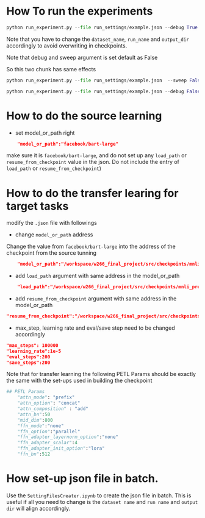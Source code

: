 # How To run the experiments

```python
python run_experiment.py --file run_settings/example.json --debug True --sweep True
```
Note that you have to change the `dataset_name`, `run_name` and `output_dir` accordingly to avoid overwriting in checkpoints.

Note that debug and sweep argument is set default as False

So this two chunk has same effects

```python
python run_experiment.py --file run_settings/example.json  --sweep False
```

```python
python run_experiment.py --file run_settings/example.json --debug False
```


# How to do the source learning

* set model_or_path right

```json
    "model_or_path":"facebook/bart-large"
```
make sure it is `facebook/bart-large`, and do not set up any `load_path` or `resume_from_checkpoint` value in the json. Do not include the entry of `load_path` or `resume_from_checkpoint`)

# How to do the transfer learing for target tasks

modify the `.json` file with followings

* change `model_or_path` address

Change the value from `facebook/bart-large` into the address of the checkpoint from the source tunning

```json
    "model_or_path":"/workspace/w266_final_project/src/checkpoints/mnli_prefix_relearn/checkpoint-100000"
```

* add `load_path` argument with same address in the model_or_path

```json
    "load_path":"/workspace/w266_final_project/src/checkpoints/mnli_prefix_relearn/checkpoint-100000"
```

* add `resume_from_checkpoint` argument with same address in the model_or_path
```json
"resume_from_checkpoint":"/workspace/w266_final_project/src/checkpoints/mnli_prefix_relearn/checkpoint-100000"
```

* max_step, learning rate and eval/save step need to be changed accordingly

```json
"max_steps": 100000
"learning_rate":1e-5
"eval_steps":200
"save_steps":200
```

Note that for transfer learning the following PETL Params should be exactly the same with the set-ups used in building the checkpoint
```python
## PETL Params
    "attn_mode": "prefix"
    "attn_option": "concat"
    "attn_composition" : "add"
    "attn_bn":50
    "mid_dim":800
    "ffn_mode":"none"
    "ffn_option":"parallel"
    "ffn_adapter_layernorm_option":"none"
    "ffn_adapter_scalar":4
    "ffn_adapter_init_option":"lora"
    "ffn_bn":512
```

# How set-up json file in batch.

Use the `SettingFilesCreater.ipynb` to create the json file in batch.
This is useful if all you need to change is the `dataset name` and `run name` and `output dir` will align accordingly.

